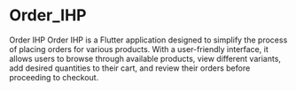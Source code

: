 # Order_IHP
Order IHP Order IHP is a Flutter application designed to simplify the process of placing orders for various products. With a user-friendly interface, it allows users to browse through available products, view different variants, add desired quantities to their cart, and review their orders before proceeding to checkout.
